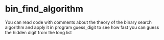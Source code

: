 # bin_find_algorithm
You can read code with comments about the theory of the binary search algorithm
and apply it in program guess_digit 
to see how fast you can guess the hidden digit from the long list

